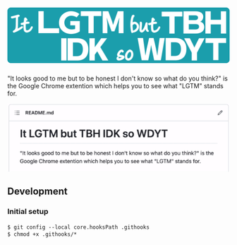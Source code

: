 # ![It LGTM but TBH IDK so WDYT](images/logo.svg)

"It looks good to me but to be honest I don't know so what do you think?" is the Google Chrome extention which helps you to see what "LGTM" stands for.

![How it works](images/how-it-works.gif)

## Development

### Initial setup

```
$ git config --local core.hooksPath .githooks
$ chmod +x .githooks/*
```
